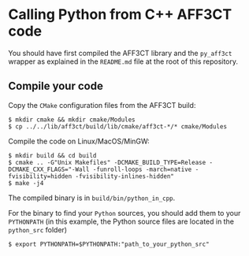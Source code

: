 # Calling Python from C++ AFF3CT code

You should have first compiled the AFF3CT library and the `py_aff3ct` wrapper as
explained in the `README.md` file at the root of this repository.

## Compile your code

Copy the `CMake` configuration files from the AFF3CT build:

	$ mkdir cmake && mkdir cmake/Modules
	$ cp ../../lib/aff3ct/build/lib/cmake/aff3ct-*/* cmake/Modules

Compile the code on Linux/MacOS/MinGW:

	$ mkdir build && cd build
	$ cmake .. -G"Unix Makefiles" -DCMAKE_BUILD_TYPE=Release -DCMAKE_CXX_FLAGS="-Wall -funroll-loops -march=native -fvisibility=hidden -fvisibility-inlines-hidden"
	$ make -j4

The compiled binary is in `build/bin/python_in_cpp`.

For the binary to find your `Python` sources, you should add them to your
`PYTHONPATH` (in this example, the Python source files are located in the
`python_src` folder)

	$ export PYTHONPATH=$PYTHONPATH:"path_to_your_python_src"
